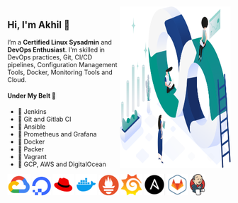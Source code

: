 <img align="right" src="img/design.svg" alt="background" width=250px height=365px/>

## Hi, I'm Akhil 🙌

I’m a **Certified Linux Sysadmin** and **DevOps Enthusiast**. I'm skilled in DevOps practices, Git, CI/CD pipelines, Configuration Management Tools, Docker, Monitoring Tools and Cloud.

#### Under My Belt 💪

- 🔺 Jenkins
- 🔺 Git and Gitlab CI
- 🔺 Ansible
- 🔺 Prometheus and Grafana
- 🔺 Docker
- 🔺 Packer
- 🔺 Vagrant
- 🔺 GCP, AWS and DigitalOcean

<div style="width:830px; height:120px; overflow:auto;">
		<div style="width: 500px; height: 90px;">
			<img align="bottom" src="img/gcp.png" alt="GCP" width=52px height=48px/>
            <img align="bottom" src="img/digitalocean.png" alt="DigitalOcean" width=42px height=42px/>
            <img align="bottom" src="img/redhat.png" alt="Redhat" width=48px height=48px/>
            <img align="bottom" src="img/docker.png" alt="docker" width=48px height=48px/>
            <img align="bottom" src="img/prometheus.png" alt="Prometheus" width=46px height=46px/>
            <img align="bottom" src="img/grafana.png" alt="grafana" width=48px height=48px/>
            <img align="bottom" src="img/ansible.png" alt="Ansible" width=48px height=48px/>
            <img align="bottom" src="img/gitlab.png" alt="GitLab" width=48px height=48px/>
            <img align="bottom" src="img/jenkins.png" alt="Jenkins" width=34px height=48px/>
		</div>
	</div>
